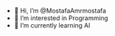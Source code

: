 - 👋 Hi, I’m @MostafaAmrmostafa
- 👀 I’m interested in Programming
- 🌱 I’m currently learning AI


<!---
MostafaAmrmostafa/MostafaAmrmostafa is a ✨ special ✨ repository because its `README.md` (this file) appears on your GitHub profile.
You can click the Preview link to take a look at your changes.
--->
